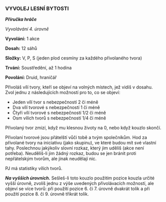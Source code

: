 ### VYVOLEJ LESNÍ BYTOSTI

***Příručka hráče***

*Vyvolávání 4. úrovně*

**Vyvolání:** 1 akce

**Dosah:** 12 sáhů

**Složky:** V, P, S (jeden plod cesmíny za každého přivolaného tvora)

**Trvání:** Soustředění, až 1 hodina

**Povolání:** Druid, hraničář

Přivoláš vílí tvory, kteří se objeví na volných místech, jež vidíš v dosahu. Zvol jednu z následujících možností pro to, co se objeví:

 * Jeden vílí tvor s nebezpečností 2 či méně 
 * Dva vílí tvorové s nebezpečností 1 či méně 	
 * Čtyři vílí tvorové s nebezpečností 1/2 či méně 	
 * Osm vílích tvorů s nebezpečností 1/4 či méně 	

Přivolaný tvor zmizí, když mu klesnou životy na 0, nebo když kouzlo skončí. 

Přivolaní tvorové jsou přátelští vůči tobě a tvým společníkům. Hod za přivolané tvory na iniciativu (jako skupinu), ve které budou mít své vlastní tahy. Poslechnou jakýkoliv slovní rozkaz, který jim udělíš (akce není potřeba). Neudělíš-li jim žádný rozkaz, budou se jen bránit proti nepřátelským tvorům, ale jinak neudělají nic. 

PJ má statistiky vílích tvorů.

***Na vyšších úrovních.*** Sešleš-li toto kouzlo použitím pozice kouzla určité vyšší úrovně, zvolíš jednu z výše uvedených přivolávacích možností, ale objeví se více tvorů: při použití pozice 6. či 7. úrovně dvakrát tolik a při použití pozice 8. či 9. úrovně třikrát tolik.